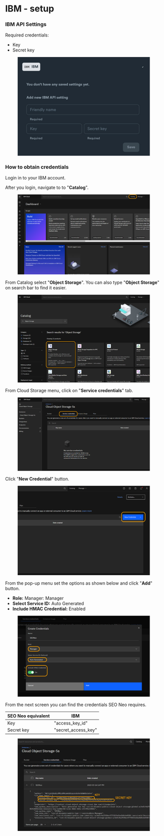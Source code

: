 # IBM - setup

### IBM API Settings

Required credentials:

* Key
* Secret key

<figure><img src="../../../.gitbook/assets/IBM.jpg" alt=""><figcaption></figcaption></figure>

### How to obtain credentials

Login in to your IBM account.

After you login, navigate to to "**Catalog**".

<figure><img src="../../../.gitbook/assets/IBM 1.jpg" alt=""><figcaption></figcaption></figure>

From Catalog select "**Object Storage**". You can also type "**Object Storage**" on search bar to find it easier.

<figure><img src="../../../.gitbook/assets/IBM 2.jpg" alt=""><figcaption></figcaption></figure>



From Cloud Storage menu, click on "**Service credentials**" tab.

<figure><img src="../../../.gitbook/assets/IBM 3.jpg" alt=""><figcaption></figcaption></figure>

Click "**New Credential**" button.

<figure><img src="../../../.gitbook/assets/IBM 3-2.jpg" alt=""><figcaption></figcaption></figure>

From the pop-up menu set the options as shown below and click "**Add**" button.

* **Role:** Manager: Manager
* **Select Service ID:** Auto Generated
* **Include HMAC Credential:** Enabled

<figure><img src="../../../.gitbook/assets/IBM 4.jpg" alt=""><figcaption></figcaption></figure>

From the next screen you can find the credentials SEO Neo requires.

| SEO Neo equivalent | IBM                   |
| ------------------ | --------------------- |
| Key                | "access\_key\_id"     |
| Secret key         | "secret\_access\_key" |

<figure><img src="../../../.gitbook/assets/IBM 5.jpg" alt=""><figcaption></figcaption></figure>

